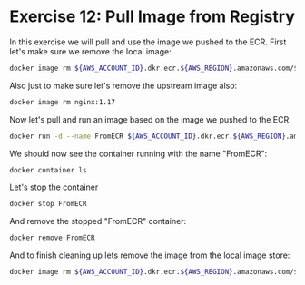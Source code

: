# Exercise 12: Pull Image from Registry

In this exercise we will pull and use the image we pushed to the ECR.  First let's make sure we remove the local image:
~~~bash
docker image rm ${AWS_ACCOUNT_ID}.dkr.ecr.${AWS_REGION}.amazonaws.com/${LAB_NUMBER}-repo/nginx:1.17
~~~

Also just to make sure let's remove the upstream image also:
~~~bash
docker image rm nginx:1.17
~~~

Now let's pull and run an image based on the image we pushed to the ECR:
~~~bash
docker run -d --name FromECR ${AWS_ACCOUNT_ID}.dkr.ecr.${AWS_REGION}.amazonaws.com/${LAB_NUMBER}-repo/nginx:1.17
~~~

We should now see the container running with the name "FromECR":
~~~bash
docker container ls
~~~

Let's stop the container
~~~bash
docker stop FromECR
~~~

And remove the stopped "FromECR" container:
~~~bash
docker remove FromECR
~~~

And to finish cleaning up lets remove the image from the local image store:
~~~bash
docker image rm ${AWS_ACCOUNT_ID}.dkr.ecr.${AWS_REGION}.amazonaws.com/${LAB_NUMBER}-repo/nginx:1.17
~~~
